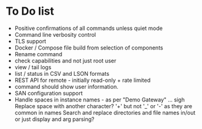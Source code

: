 # To Do list

* Positive confirmations of all commands unless quiet mode
* Command line verbosity control
* TLS support
* Docker / Compose file build from selection of components
* Rename command
* check capabilities and not just root user
* view / tail logs
* list / status in CSV and LSON formats
* REST API for remote - initially read-only + rate limited
* command should show user information.
* SAN configuration support
* Handle spaces in instance names - as per "Demo Gateway" ... sigh
  Replace space with another character? '+' but not '_' or '-' as they are common in names
  Search and replace directories and file names in/out or just display and arg parsing?